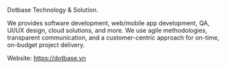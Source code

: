 Dotbase Technology & Solution.

We provides software development, web/mobile app development, QA, UI/UX design, cloud solutions, and more. We use agile methodologies, transparent communication, and a customer-centric approach for on-time, on-budget project delivery.

Website: https://dotbase.vn
